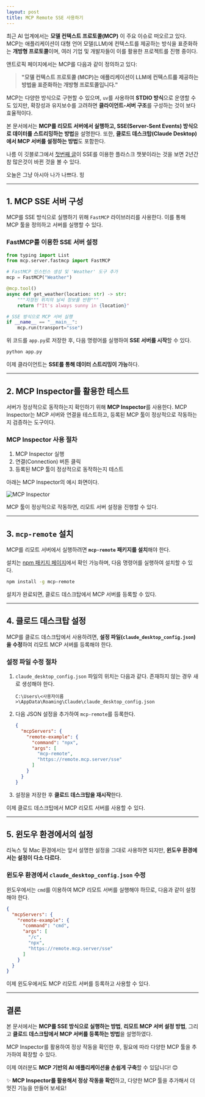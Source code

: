 ```yaml
---
layout: post
title: MCP Remote SSE 사용하기
---
```

최근 AI 업계에서는 **모델 컨텍스트 프로토콜(MCP)** 이 주요 이슈로 떠오르고 있다. MCP는 애플리케이션이 대형 언어 모델(LLM)에 컨텍스트를 제공하는 방식을 표준화하는 **개방형 프로토콜**이며, 여러 기업 및 개발자들이 이를 활용한 프로젝트를 진행 중이다.

앤트로픽 페이지에서는 MCP를 다음과 같이 정의하고 있다:

> **"모델 컨텍스트 프로토콜 (MCP)는 애플리케이션이 LLM에 컨텍스트를 제공하는 방법을 표준화하는 개방형 프로토콜입니다."**

MCP는 다양한 방식으로 구현할 수 있으며, `uv`를 사용하여 **STDIO 방식**으로 운영할 수도 있지만, 확장성과 유지보수를 고려하면 **클라이언트-서버 구조**를 구성하는 것이 보다 효율적이다.

본 문서에서는 **MCP를 리모트 서버에서 실행하고, SSE(Server-Sent Events) 방식으로 데이터를 스트리밍하는 방법**을 설명한다. 또한, **클로드 데스크탑(Claude Desktop)에서 MCP 서버를 설정하는 방법**도 포함한다.

나름 이 깃블로그에서 [첫번째 글](https://hypro2.github.io/SSE_flask_chatbot/)이 SSE를 이용한 플라스크 챗봇이라는 것을 보면 2년간 참 많은것이 바뀐 것을 볼 수 있다.



오늘은 그냥 아시아 나가 나쁘다. 힝

---

## 1. MCP SSE 서버 구성

MCP를 SSE 방식으로 실행하기 위해 `FastMCP` 라이브러리를 사용한다. 이를 통해 MCP 툴을 정의하고 서버를 실행할 수 있다.

### FastMCP를 이용한 SSE 서버 설정
```python
from typing import List
from mcp.server.fastmcp import FastMCP

# FastMCP 인스턴스 생성 및 'Weather' 도구 추가
mcp = FastMCP("Weather")

@mcp.tool()
async def get_weather(location: str) -> str:
    """지정된 위치의 날씨 정보를 반환"""
    return f"It's always sunny in {location}"

# SSE 방식으로 MCP 서버 실행
if __name__ == "__main__":
    mcp.run(transport="sse")
```

위 코드를 `app.py`로 저장한 후, 다음 명령어를 실행하여 **SSE 서버를 시작**할 수 있다.

```sh
python app.py
```

이제 클라이언트는 **SSE를 통해 데이터 스트리밍이 가능**하다.

---

## 2. MCP Inspector를 활용한 테스트

서버가 정상적으로 동작하는지 확인하기 위해 **MCP Inspector**를 사용한다. MCP Inspector는 MCP 서버와 연결을 테스트하고, 등록된 MCP 툴이 정상적으로 작동하는지 검증하는 도구이다.

### MCP Inspector 사용 절차

1. MCP Inspector 실행
2. 연결(Connection) 버튼 클릭
3. 등록된 MCP 툴이 정상적으로 동작하는지 테스트

아래는 MCP Inspector의 예시 화면이다.

![MCP Inspector](https://github.com/user-attachments/assets/5bebba6d-bf90-4d38-b7a1-e868d5d5c00c)

MCP 툴이 정상적으로 작동하면, 리모트 서버 설정을 진행할 수 있다.

---

## 3. `mcp-remote` 설치

MCP를 리모트 서버에서 실행하려면 **`mcp-remote` 패키지를 설치**해야 한다.

설치는 [npm 패키지 페이지](https://www.npmjs.com/package/mcp-remote)에서 확인 가능하며, 다음 명령어를 실행하여 설치할 수 있다.

```sh
npm install -g mcp-remote
```

설치가 완료되면, 클로드 데스크탑에서 MCP 서버를 등록할 수 있다.

---

## 4. 클로드 데스크탑 설정

MCP를 클로드 데스크탑에서 사용하려면, **설정 파일(`claude_desktop_config.json`)을 수정**하여 리모트 MCP 서버를 등록해야 한다.

### 설정 파일 수정 절차

1. `claude_desktop_config.json` 파일의 위치는 다음과 같다. 존재하지 않는 경우 새로 생성해야 한다.

   ```
   C:\Users\<사용자이름>\AppData\Roaming\Claude\claude_desktop_config.json
   ```

2. 다음 JSON 설정을 추가하여 `mcp-remote`를 등록한다.

   ```json
   {
     "mcpServers": {
       "remote-example": {
         "command": "npx",
         "args": [
           "mcp-remote",
           "https://remote.mcp.server/sse"
         ]
       }
     }
   }
   ```

3. 설정을 저장한 후 **클로드 데스크탑을 재시작**한다.

이제 클로드 데스크탑에서 MCP 리모트 서버를 사용할 수 있다.

---

## 5. 윈도우 환경에서의 설정

리눅스 및 Mac 환경에서는 앞서 설명한 설정을 그대로 사용하면 되지만, **윈도우 환경에서는 설정이 다소 다르다.**

### 윈도우 환경에서 `claude_desktop_config.json` 수정

윈도우에서는 `cmd`를 이용하여 MCP 리모트 서버를 실행해야 하므로, 다음과 같이 설정해야 한다.

```json
{
  "mcpServers": {
    "remote-example": {
      "command": "cmd",
      "args": [
        "/c",
        "npx",
        "https://remote.mcp.server/sse"
      ]
    }
  }
}
```

이제 윈도우에서도 MCP 리모트 서버를 등록하고 사용할 수 있다.

---

## 결론

본 문서에서는 **MCP를 SSE 방식으로 실행하는 방법**, **리모트 MCP 서버 설정 방법**, 그리고 **클로드 데스크탑에서 MCP 서버를 등록하는 방법**을 설명하였다.

MCP Inspector를 활용하여 정상 작동을 확인한 후, 필요에 따라 다양한 MCP 툴을 추가하여 확장할 수 있다.

이제 여러분도 **MCP 기반의 AI 애플리케이션을 손쉽게 구축**할 수 있답니다! 😊

✨ **MCP Inspector를 활용해서 정상 작동을 확인**하고, 다양한 MCP 툴을 추가해서 더 멋진 기능을 만들어 보세요! 
